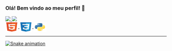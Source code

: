 ### Olá! Bem vindo ao meu perfil! 👋

<div>
  <a href="https://github.com/nickxzin">
  <img height="160em" src="https://github-readme-stats.vercel.app/api?username=nickxzin&show_icons=true&theme=omni&include_all_commits=true&count_private=true"/>
  <img height="160em" src="https://github-readme-stats.vercel.app/api/top-langs/?username=nickxzin&layout=compact&langs_count=7&theme=omni"/>
</div>
<div style="display: inline_block">
  <img align="center" alt="Rafa-HTML" height="30" width="40" src="https://raw.githubusercontent.com/devicons/devicon/master/icons/html5/html5-original.svg">
  <img align="center" alt="Rafa-CSS" height="30" width="40" src="https://raw.githubusercontent.com/devicons/devicon/master/icons/css3/css3-original.svg">
  <img align="center" alt="Rafa-Python" height="30" width="40" src="https://raw.githubusercontent.com/devicons/devicon/master/icons/python/python-original.svg">
</div>
<hr>

![Snake animation](https://github.com/nickxzin/nickxzin/blob/output/github-contribution-grid-snake.svg)
